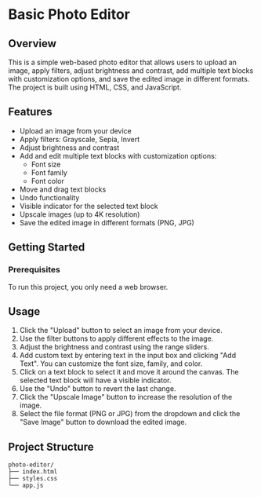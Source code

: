 # Basic Photo Editor

## Overview

This is a simple web-based photo editor that allows users to upload an image, apply filters, adjust brightness and contrast, add multiple text blocks with customization options, and save the edited image in different formats. The project is built using HTML, CSS, and JavaScript.

## Features

- Upload an image from your device
- Apply filters: Grayscale, Sepia, Invert
- Adjust brightness and contrast
- Add and edit multiple text blocks with customization options:
  - Font size
  - Font family
  - Font color
- Move and drag text blocks
- Undo functionality
- Visible indicator for the selected text block
- Upscale images (up to 4K resolution)
- Save the edited image in different formats (PNG, JPG)

## Getting Started

### Prerequisites

To run this project, you only need a web browser.

## Usage

1. Click the "Upload" button to select an image from your device.
2. Use the filter buttons to apply different effects to the image.
3. Adjust the brightness and contrast using the range sliders.
4. Add custom text by entering text in the input box and clicking "Add Text". You can customize the font size, family, and color.
5. Click on a text block to select it and move it around the canvas. The selected text block will have a visible indicator.
6. Use the "Undo" button to revert the last change.
7. Click the "Upscale Image" button to increase the resolution of the image.
8. Select the file format (PNG or JPG) from the dropdown and click the "Save Image" button to download the edited image.

## Project Structure

```plaintext
photo-editor/
├── index.html
├── styles.css
└── app.js
